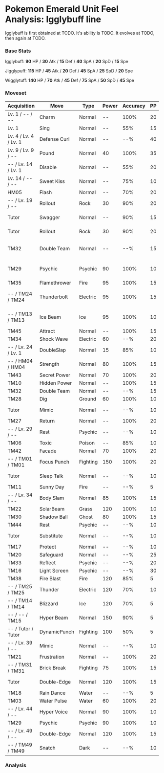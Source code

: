 # Pokemon Emerald Unit Feel Analysis: Igglybuff line

Igglybuff is first obtained at TODO. It's ability is TODO. It evolves at TODO, then again at TODO.

### Base Stats

Igglybuff: **90** HP / **30** Atk / **15** Def / **40** SpA / **20** SpD / **15** Spe

Jigglypuff: **115** HP / **45** Atk / **20** Def / **45** SpA / **25** SpD / **20** Spe

Wigglytuff: **140** HP / **70** Atk / **45** Def / **75** SpA / **50** SpD / **45** Spe

### Moveset

|Acquisition          |Move        |Type    |Power|Accuracy|PP |Notes                    |
|---                  |---         |---     |---  |---     |---|---                      |
|Lv. 1 / -- / --      |Charm       |Normal  |--   |100%    |20 |                         |
|Lv. 1                |Sing        |Normal  |--   |55%     |15 |                         |
|Lv. 4 / Lv. 4 / Lv. 1|Defense Curl|Normal  |--   |--%     |40 |                         |
|Lv. 9 / Lv. 9 / --   |Pound       |Normal  |40   |100%    |35 |                         |
|-- / Lv. 14 / Lv. 1  |Disable     |Normal  |--   |55%     |20 |                         |
|Lv. 14 / -- / --     |Sweet Kiss  |Normal  |--   |75%     |10 |                         |
|HM05                 |Flash       |Normal  |--   |70%     |20 |                         |
|-- / Lv. 19 / --     |Rollout     |Rock    |30   |90%     |20 |                         |
|Tutor                |Swagger     |Normal  |--   |90%     |15 |Emerald only             |
|Tutor                |Rollout     |Rock    |30   |90%     |20 |Emerald only             |
|TM32                 |Double Team |Normal  |--   |--%     |15 |Buy at Game Corner       |
|TM29                 |Psychic     |Psychic |90   |100%    |10 |Buy at Game Corner       |
|TM35                 |Flamethrower|Fire    |95   |100%    |15 |                         |
|-- / TM24 / TM24     |Thunderbolt |Electric|95   |100%    |15 |Buy at Game Corner       |
|-- / TM13 / TM13     |Ice Beam    |Ice     |95   |100%    |10 |Buy at Game Corner       |
|TM45                 |Attract     |Normal  |--   |100%    |15 |                         |
|TM34                 |Shock Wave  |Electric|60   |--%     |20 |                         |
|-- / Lv. 24 / Lv. 1  |DoubleSlap  |Normal  |15   |85%     |10 |                         |
|-- / HM04 / HM04     |Strength    |Normal  |80   |100%    |15 |                         |
|TM43                 |Secret Power|Normal  |70   |100%    |20 |                         |
|TM10                 |Hidden Power|Normal  |--   |100%    |15 |                         |
|TM32                 |Double Team |Normal  |--   |--%     |15 |                         |
|TM28                 |Dig         |Ground  |60   |100%    |10 |                         |
|Tutor                |Mimic       |Normal  |--   |--%     |10 |Emerald only             |
|TM27                 |Return      |Normal  |--   |100%    |20 |                         |
|-- / Lv. 29 / --     |Rest        |Psychic |--   |--%     |10 |                         |
|TM06                 |Toxic       |Poison  |--   |85%     |10 |                         |
|TM42                 |Facade      |Normal  |70   |100%    |20 |                         |
|-- / TM01 / TM01     |Focus Punch |Fighting|150  |100%    |20 |                         |
|Tutor                |Sleep Talk  |Normal  |--   |--%     |10 |Emerald only             |
|TM11                 |Sunny Day   |Fire    |--   |--%     |5  |                         |
|-- / Lv. 34 / --     |Body Slam   |Normal  |85   |100%    |15 |                         |
|TM22                 |SolarBeam   |Grass   |120  |100%    |10 |                         |
|TM30                 |Shadow Ball |Ghost   |80   |100%    |15 |                         |
|TM44                 |Rest        |Psychic |--   |--%     |10 |                         |
|Tutor                |Substitute  |Normal  |--   |--%     |10 |Emerald only             |
|TM17                 |Protect     |Normal  |--   |--%     |10 |                         |
|TM20                 |Safeguard   |Normal  |--   |--%     |25 |                         |
|TM33                 |Reflect     |Psychic |--   |--%     |20 |                         |
|TM16                 |Light Screen|Psychic |--   |--%     |30 |                         |
|TM38                 |Fire Blast  |Fire    |120  |85%     |5  |                         |
|-- / TM25 / TM25     |Thunder     |Electric|120  |70%     |10 |                         |
|-- / TM14 / TM14     |Blizzard    |Ice     |120  |70%     |5  |                         |
|-- / -- / TM15       |Hyper Beam  |Normal  |150  |90%     |5  |                         |
|-- / Tutor / Tutor   |DynamicPunch|Fighting|100  |50%     |5  |Emerald only             |
|-- / Lv. 39 / --     |Mimic       |Normal  |--   |--%     |10 |                         |
|TM21                 |Frustration |Normal  |--   |100%    |20 |                         |
|-- / TM31 / TM31     |Brick Break |Fighting|75   |100%    |15 |                         |
|Tutor                |Double-Edge |Normal  |120  |100%    |15 |Emerald only             |
|TM18                 |Rain Dance  |Water   |--   |--%     |5  |                         |
|TM03                 |Water Pulse |Water   |60   |100%    |20 |                         |
|-- / Lv. 44 / --     |Hyper Voice |Normal  |90   |100%    |10 |                         |
|TM29                 |Psychic     |Psychic |90   |100%    |10 |                         |
|-- / Lv. 49 / --     |Double-Edge |Normal  |120  |100%    |15 |                         |
|-- / TM49 / TM49     |Snatch      |Dark    |--   |--%     |10 |                         |

### Analysis